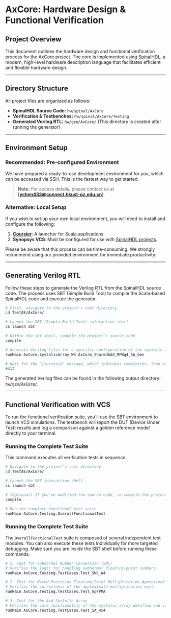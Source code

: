 # AxCore: Hardware Design & Functional Verification


## Project Overview
This document outlines the hardware design and functional verification process for the AxCore project. The core is implemented using [SpinalHDL](https://spinalhdl.github.io/SpinalDoc-RTD/master/index.html), a modern, high-level hardware description language that facilitates efficient and flexible hardware design.

---

## Directory Structure
All project files are organized as follows:

* **SpinalHDL Source Code:** `hw/spinal/AxCore`
* **Verification & Testbenches:** `hw/spinal/AxCore/Testing`
* **Generated Verilog RTL:** `hw/gen/AxCore/` (This directory is created after running the generator)


<!-- All SpinalHDL source files are located in the [`hw/spinal/AxCore`](./hw/spinal/AxCore) directory.

The SpinalHDL source is used to generate synthesizable Verilog RTL, which will be placed in the `hw/gen/AxCore/` directory upon generation.

The functional verification testbench and all associated test cases, is located within [`hw/spinal/AxCore/Testing`](./hw/spinal/AxCore/Testing). -->

---

## Environment Setup

### Recommended: Pre-configured Environment

We have prepared a ready-to-use development environment for you, which can be accessed via SSH. This is the fastest way to get started.

> **Note:** For access details, please contact us at **[ychen433@connect.hkust-gz.edu.cn]**.

### Alternative: Local Setup

If you wish to set up your own local environment, you will need to install and configure the following:

1.  **[Coursier](https://github.com/coursier/launchers/)**: A launcher for Scala applications.
2.  **Synopsys VCS**: Must be configured for use with [SpinalHDL projects](https://spinalhdl.github.io/SpinalDoc-RTD/master/SpinalHDL/Simulation/install/VCS.html).

Please be aware that this process can be time-consuming. We strongly recommend using our provided environment for immediate productivity.



<!-- **Note: We have prepared a ready-to-use development environment for you, which can be accessed via SSH. For access details, please contact us at [ychen433@connect.hkust-gz.edu.cn].**

Alternatively, if you wish to set up your own local environment, you will need to install  [Coursier](https://github.com/coursier/launchers/), then configure a [VCS simulation environment for your SpinalHDL project](https://spinalhdl.github.io/SpinalDoc-RTD/master/SpinalHDL/Simulation/install/VCS.html). Please be aware that this process can be time-consuming. We strongly recommend using our provided environment for immediate productivity. -->

---

## Generating Verilog RTL

Follow these steps to generate the Verilog RTL from the SpinalHDL source code. The process uses SBT (Simple Build Tool) to compile the Scala-based SpinalHDL code and execute the generator.

```bash
# First, navigate to the project's root directory
cd TestAE/AxCore/

# Launch the SBT (Simple Build Tool) interactive shell
cs launch sbt

# Within the sbt shell, compile the project's source code
compile

# Generate Verilog files for a specific configuration of the systolic array
runMain AxCore.SystolicArray_W4.AxCore_SharedAdd_MPWq4_SA_Gen

# Wait for the "[success]" message, which indicates completion, then exit the sbt shell
exit
```
The generated Verilog files can be found in the following output directory:
[`hw/gen/AxCore/`](.hw/gen/AxCore/).

---

## Functional Verification with VCS

To run the functional verification suite, you'll use the SBT environment to launch VCS simulations. The testbench will report the DUT (Device Under Test) results and log a comparison against a golden reference model directly to your terminal.

### Running the Complete Test Suite
This command executes all verification tests in sequence.

```bash
# Navigate to the project's root directory
cd TestAE/AxCore/

# Launch the SBT interactive shell
cs launch sbt

# (Optional) If you've modified the source code, re-compile the project first
compile

# Run the complete functional test suite
runMain AxCore.Testing.OverallFunctionalTest
```

### Running the Complete Test Suite
The `OverallFunctionalTest` suite is composed of several independent test modules. You can also execute these tests individually for more targeted debugging. Make sure you are inside the SBT shell before running these commands.

```bash
# 1. Test for Subnormal Number Conversion (SNC)
# Verifies the logic for handling subnormal floating-point numbers.
runMain AxCore.Testing.TestCases.Test_SNC_W4

# 2. Test for Mixed-Precision Floating-Point Multiplication Approximation (mpFPMA)
# Verifies the correctness of the approximate multiplication unit.
runMain AxCore.Testing.TestCases.Test_mpFPMA

# 3. Test for the 4x4 Systolic Array
# Verifies the core functionality of the systolic array dataflow and computation.
runMain AxCore.Testing.TestCases.Test_SA_4x4
```